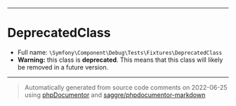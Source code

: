 ***

# DeprecatedClass





* Full name: `\Symfony\Component\Debug\Tests\Fixtures\DeprecatedClass`
* **Warning:** this class is **deprecated**. This means that this class will likely be removed in a future version.






***
> Automatically generated from source code comments on 2022-06-25 using [phpDocumentor](http://www.phpdoc.org/) and [saggre/phpdocumentor-markdown](https://github.com/Saggre/phpDocumentor-markdown)
